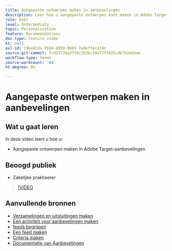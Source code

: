 ```yaml
---
title: Aangepaste ontwerpen maken in aanbevelingen
description: Leer hoe u aangepaste ontwerpen kunt maken in Adobe Target Recommendations.
role: User
level: Intermediate
topic: Personalization
feature: Recommendations
doc-type: feature video
kt: null
exl-id: 19be02da-f5b8-4950-9bb5-7a0effec419c
source-git-commit: fcd2273ba373dc2b3bc59a77f1925cdb7b2ed3ee
workflow-type: tm+mt
source-wordcount: '64'
ht-degree: 0%

---
```


# Aangepaste ontwerpen maken in aanbevelingen

## Wat u gaat leren

In deze video leert u hoe u:

* Aangepaste ontwerpen maken in Adobe Target-aanbevelingen

## Beoogd publiek

* Zakelijke praktiserer

>[!VIDEO](https://video.tv.adobe.com/v/27687?quality=12)

## Aanvullende bronnen

* [Verzamelingen en uitsluitingen maken](create-collections-and-exclusions.md)
* [Een activiteit voor aanbevelingen maken](create-a-recommendations-activity.md)
* [feeds begrijpen](understanding-feeds.md)
* [Een feed maken](create-a-feed.md)
* [Criteria maken](create-criteria.md)
* [ Documentatie van Aanbevelingen ](https://experienceleague.adobe.com/docs/target/using/recommendations/recommendations.html?lang=en)
